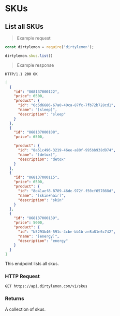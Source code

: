 # SKUs

## List all SKUs

> Example request

```javascript
const dirtylemon = require('dirtylemon');

dirtylemon.skus.list()
```

> Example response

```http
HTTP/1.1 200 OK
```

```json
[
  {
    "id": "868137000122",
    "price": 6500,
    "product": {
      "id": "6c5d6686-67a0-40ca-87fc-7fb72b728cd1",
      "name": "[sleep]",
      "description": "sleep"
    }
  },
  {
    "id": "868137000108",
    "price": 6500,

    "product": {
      "id": "8a51c496-3219-46ee-a80f-995bb938d974",
      "name": "[detox]",
      "description": "detox"
    }
  },
  {
    "id": "868137000115",
    "price": 6500,
    "product": {
      "id": "8e41aef8-8789-46de-972f-f50cf657088d",
      "name": "[skin+hair]",
      "description": "skin"
    }
  },
  {
    "id": "868137000139",
    "price": 5000,
    "product": {
      "id": "b5293b46-591c-4cbe-bb1b-ae8a81e6c742",
      "name": "[energy]",
      "description": "energy"
    }
  }
]
```

This endpoint lists all skus.

### HTTP Request

`GET https://api.dirtylemon.com/v1/skus`

### Returns

A collection of skus.
